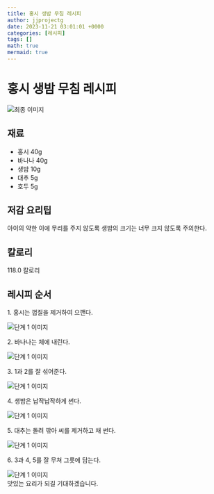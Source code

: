 ```yaml
---
title: 홍시 생밤 무침 레시피
author: jjprojectg
date: 2023-11-21 03:01:01 +0000
categories: [레시피]
tags: []
math: true
mermaid: true
---
```

<meta name="og:type" content="website"/>
<meta charset="UTF-8"/>
<div class="header">
  <h1>홍시 생밤 무침 레시피</h1>
</div>

<div class="container my-4">
  <div class="row">
    <div class="col-12 col-md-6">
      <div class="recipe-image">
        <img src="http://www.foodsafetykorea.go.kr/uploadimg/20141117/20141117053637_1416213397131.jpg" class="step-image" alt="최종 이미지"/>
      </div>
    </div>
    <div class="col-12 col-md-6">
      <div class="ingredients">
        <h2>재료</h2>
        <ul class="card">
          <li> 홍시 40g </li>
          <li>  바나나 40g </li>
          <li>  생밤 10g </li>
          <li>  대추 5g </li>
          <li>  호두 5g </li>
</ul>
      </div>
    </div>
    <div class="col-12 col-md-6">
      <div class="ingredients">
        <h2>저감 요리팁</h2>
        <div class="card"> 
          <p>
            아이의 약한 이에 무리를 주지 않도록 생밤의 크기는 너무 크지 않도록 주의한다.
          </p>
        </div>
      </div>
      <div class="ingredients">
        <h2>칼로리</h2>
        <div class="card"> 
          <p>
            118.0 칼로리
          </p>
        </div>
      </div>
    </div>
  </div>

  <h2 class="my-4">레시피 순서</h2>
  <div class="card recipe-card">
    <div class="card-body recipe-step">
      <p class="card-text step-description">1. 홍시는 껍질을 제거하여 으깬다.</p>
      <img src="http://www.foodsafetykorea.go.kr/uploadimg/cook/947-1.jpg" alt="단계 1 이미지" class="step-image"/>
    </div>
  </div>
  <div class="card recipe-card">
    <div class="card-body recipe-step">
      <p class="card-text step-description">2. 바나나는 체에 내린다.</p>
      <img src="http://www.foodsafetykorea.go.kr/uploadimg/cook/947-2.jpg" alt="단계 1 이미지" class="step-image"/>
    </div>
  </div>
  <div class="card recipe-card">
    <div class="card-body recipe-step">
      <p class="card-text step-description">3. 1과 2를 잘 섞어준다.</p>
      <img src="http://www.foodsafetykorea.go.kr/uploadimg/cook/947-3.jpg" alt="단계 1 이미지" class="step-image"/>
    </div>
  </div>
  <div class="card recipe-card">
    <div class="card-body recipe-step">
      <p class="card-text step-description">4. 생밤은 납작납작하게 썬다.</p>
      <img src="http://www.foodsafetykorea.go.kr/uploadimg/cook/947-4.jpg" alt="단계 1 이미지" class="step-image"/>
    </div>
  </div>
  <div class="card recipe-card">
    <div class="card-body recipe-step">
      <p class="card-text step-description">5. 대추는 돌려 깎아 씨를 제거하고 채 썬다.</p>
      <img src="http://www.foodsafetykorea.go.kr/uploadimg/cook/947-5.jpg" alt="단계 1 이미지" class="step-image"/>
    </div>
  </div>
  <div class="card recipe-card">
    <div class="card-body recipe-step">
      <p class="card-text step-description">6. 3과 4, 5를 잘 무쳐 그릇에 담는다.</p>
      <img src="http://www.foodsafetykorea.go.kr/uploadimg/cook/947-6.jpg" alt="단계 1 이미지" class="step-image"/>
    </div>
  </div>

</div>
맛있는 요리가 되길 기대하겠습니다.
